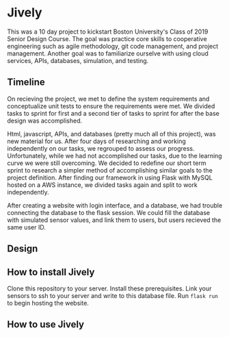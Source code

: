 # Jively
This was a 10 day project to kickstart Boston University's Class of 2019 Senior Design Course. The goal was practice core skills to cooperative engineering such as agile methodology, git code management, and project management. Another goal was to familiarize ourselve with using cloud services, APIs, databases, simulation, and testing. 

## Timeline

On recieving the project, we met to define the system requirements and conceptualize unit tests to ensure the requirements were met. We divided tasks to sprint for first and a second tier of tasks to sprint for after the base design was accomplished. 

Html, javascript, APIs, and databases (pretty much all of this project), was new material for us. After four days of researching and working independently on our tasks, we regrouped to assess our progress. Unfortunately, while we had not accomplished our tasks, due to the learning curve we were still overcoming. We decided to redefine our short term sprint to research a simpler method of accomplishing similar goals to the project definition. After finding our framework in using Flask with MySQL hosted on a AWS instance, we divided tasks again and split to work independently. 

After creating a website with login interface, and a database, we had trouble connecting the database to the flask session. We could fill the database with simulated sensor values, and link them to users, but users recieved the same user ID. 

## Design



## How to install Jively

Clone this repository to your server. Install these prerequisites. Link your sensors to ssh to your server and write to this database file. Run ```flask run``` to begin hosting the website. 

## How to use Jively
